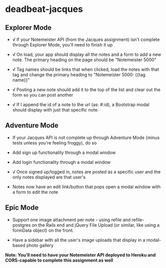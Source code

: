# deadbeat-jacques

## Explorer Mode
- √ If your Notemeister API (from the Jacques assignment) isn't complete through Explorer Mode, you'll need to finish it up

- √ On load, your app should display all the notes and a form to add a new note. The primary heading on the page should be "Notemeister 5000"

- √ Tag names should be links that when clicked, load the notes with that tag and change the primary heading to "Notemeister 5000: {{tag name}}" 

- √ Posting a new note should add it to the top of the list and clear out the form so you can post another

- √ If I append the id of a note to the url (as: #:id), a Bootstrap modal should display with just that specific note.

## Adventure Mode
- If your Jacques API is not complete up through Adventure Mode (minus tests unless you're feeling froggy), do so

- Add sign up functionality through a modal window

- Add login functionality through a modal window

- √ Once signed up/logged in, notes are posted as a specific user and the only notes displayed are that user's

- Notes now have an edit link/button that pops open a modal window with a form to edit the note

## Epic Mode
- Support one image attachment per note - using refile and refile-postgres on the Rails end and jQuery File Upload (or similar, like using a formData object) on the front.

- Have a sidebar with all the user's image uploads that display in a modal-based photo gallery

**Note: You'll need to have your Notemeister API deployed to Heroku and CORS-capable to complete this assignment as well**
